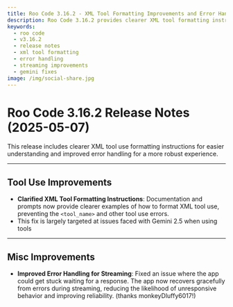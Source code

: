 ```yaml
---
title: Roo Code 3.16.2 - XML Tool Formatting Improvements and Error Handling
description: Roo Code 3.16.2 provides clearer XML tool formatting instructions and improved error handling for streaming, enhancing reliability.
keywords:
  - roo code
  - v3.16.2
  - release notes
  - xml tool formatting
  - error handling
  - streaming improvements
  - gemini fixes
image: /img/social-share.jpg
---
```


# Roo Code 3.16.2 Release Notes (2025-05-07)

This release includes clearer XML tool use formatting instructions for easier understanding and improved error handling for a more robust experience.

---

## Tool Use Improvements
*   **Clarified XML Tool Formatting Instructions**: Documentation and prompts now provide clearer examples of how to format XML tool use, preventing the `<tool_name>` and other tool use errors. 
*   This fix is largely targeted at issues faced with Gemini 2.5 when using tools

---

## Misc Improvements
*   **Improved Error Handling for Streaming**: Fixed an issue where the app could get stuck waiting for a response. The app now recovers gracefully from errors during streaming, reducing the likelihood of unresponsive behavior and improving reliability. (thanks monkeyDluffy6017!)